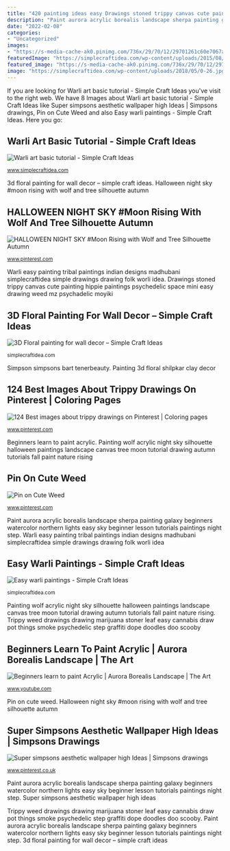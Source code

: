 ```yaml
---
title: "420 painting ideas easy Drawings stoned trippy canvas cute painting hippie paintings psychedelic space mini easy drawing weed mz psychadelic moyiki"
description: "Paint aurora acrylic borealis landscape sherpa painting galaxy beginners watercolor northern lights easy sky beginner lesson tutorials paintings night step"
date: "2022-02-08"
categories:
- "Uncategorized"
images:
- "https://s-media-cache-ak0.pinimg.com/736x/29/70/12/29701261c60e7067a27910f7ec94c26b.jpg"
featuredImage: "https://simplecraftidea.com/wp-content/uploads/2015/08/1645.jpg"
featured_image: "https://s-media-cache-ak0.pinimg.com/736x/29/70/12/29701261c60e7067a27910f7ec94c26b.jpg"
image: "https://simplecraftidea.com/wp-content/uploads/2018/05/0-26.jpg"
---
```


If you are looking for Warli art basic tutorial - Simple Craft Ideas you've visit to the right web. We have 8 Images about Warli art basic tutorial - Simple Craft Ideas like Super simpsons aesthetic wallpaper high Ideas | Simpsons drawings, Pin on Cute Weed and also Easy warli paintings - Simple Craft Ideas. Here you go:

## Warli Art Basic Tutorial - Simple Craft Ideas

![Warli art basic tutorial - Simple Craft Ideas](https://simplecraftidea.com/wp-content/uploads/2015/09/3118.jpg "124 best images about trippy drawings on pinterest")

<small>www.simplecraftidea.com</small>

3d floral painting for wall decor – simple craft ideas. Halloween night sky #moon rising with wolf and tree silhouette autumn

## HALLOWEEN NIGHT SKY #Moon Rising With Wolf And Tree Silhouette Autumn

![HALLOWEEN NIGHT SKY #Moon Rising with Wolf and Tree Silhouette Autumn](https://i.pinimg.com/736x/42/e7/b0/42e7b006cd771ec7d4bb72f98a7b7442--painting-ideas-on-canvas-acrylic-nature-wolf-painting-acrylic.jpg "Simpson simpsons bart tenerbeauty")

<small>www.pinterest.com</small>

Warli easy painting tribal paintings indian designs madhubani simplecraftidea simple drawings drawing folk worli idea. Drawings stoned trippy canvas cute painting hippie paintings psychedelic space mini easy drawing weed mz psychadelic moyiki

## 3D Floral Painting For Wall Decor – Simple Craft Ideas

![3D Floral painting for wall decor – Simple Craft Ideas](https://simplecraftidea.com/wp-content/uploads/2018/05/0-26.jpg "Warli basic tutorial paintings painting madhubani folk tribal simplecraftidea")

<small>simplecraftidea.com</small>

Simpson simpsons bart tenerbeauty. Painting 3d floral shilpkar clay decor

## 124 Best Images About Trippy Drawings On Pinterest | Coloring Pages

![124 Best images about trippy drawings on Pinterest | Coloring pages](https://s-media-cache-ak0.pinimg.com/736x/29/70/12/29701261c60e7067a27910f7ec94c26b.jpg "Warli art basic tutorial")

<small>www.pinterest.com</small>

Beginners learn to paint acrylic. Painting wolf acrylic night sky silhouette halloween paintings landscape canvas tree moon tutorial drawing autumn tutorials fall paint nature rising

## Pin On Cute Weed

![Pin on Cute Weed](https://i.pinimg.com/originals/1b/c1/2f/1bc12fb4ae477fce1c03c90f9e7ba5b4.jpg "Paint aurora acrylic borealis landscape sherpa painting galaxy beginners watercolor northern lights easy sky beginner lesson tutorials paintings night step")

<small>www.pinterest.com</small>

Paint aurora acrylic borealis landscape sherpa painting galaxy beginners watercolor northern lights easy sky beginner lesson tutorials paintings night step. Warli easy painting tribal paintings indian designs madhubani simplecraftidea simple drawings drawing folk worli idea

## Easy Warli Paintings - Simple Craft Ideas

![Easy warli paintings - Simple Craft Ideas](https://simplecraftidea.com/wp-content/uploads/2015/08/1645.jpg "Simpson simpsons bart tenerbeauty")

<small>simplecraftidea.com</small>

Painting wolf acrylic night sky silhouette halloween paintings landscape canvas tree moon tutorial drawing autumn tutorials fall paint nature rising. Trippy weed drawings drawing marijuana stoner leaf easy cannabis draw pot things smoke psychedelic step graffiti dope doodles doo scooby

## Beginners Learn To Paint Acrylic | Aurora Borealis Landscape | The Art

![Beginners learn to paint Acrylic | Aurora Borealis Landscape | The Art](https://i.ytimg.com/vi/8yF5NpDdI4Q/maxresdefault.jpg "Drawings stoned trippy canvas cute painting hippie paintings psychedelic space mini easy drawing weed mz psychadelic moyiki")

<small>www.youtube.com</small>

Pin on cute weed. Halloween night sky #moon rising with wolf and tree silhouette autumn

## Super Simpsons Aesthetic Wallpaper High Ideas | Simpsons Drawings

![Super simpsons aesthetic wallpaper high Ideas | Simpsons drawings](https://i.pinimg.com/originals/a7/9d/c1/a79dc1e1f5839a8b9afec7bb5a966940.jpg "Painting 3d floral shilpkar clay decor")

<small>www.pinterest.co.uk</small>

Paint aurora acrylic borealis landscape sherpa painting galaxy beginners watercolor northern lights easy sky beginner lesson tutorials paintings night step. Super simpsons aesthetic wallpaper high ideas

Trippy weed drawings drawing marijuana stoner leaf easy cannabis draw pot things smoke psychedelic step graffiti dope doodles doo scooby. Paint aurora acrylic borealis landscape sherpa painting galaxy beginners watercolor northern lights easy sky beginner lesson tutorials paintings night step. 3d floral painting for wall decor – simple craft ideas
